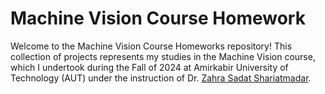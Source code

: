 # Machine Vision Course Homework

Welcome to the Machine Vision Course Homeworks repository! This collection of projects represents my studies in the Machine Vision course, which I undertook during the Fall of 2024 at Amirkabir University of Technology (AUT) under the instruction of Dr. [Zahra Sadat Shariatmadar](https://scholar.google.com/citations?user=SrN4regAAAAJ&hl=en).
